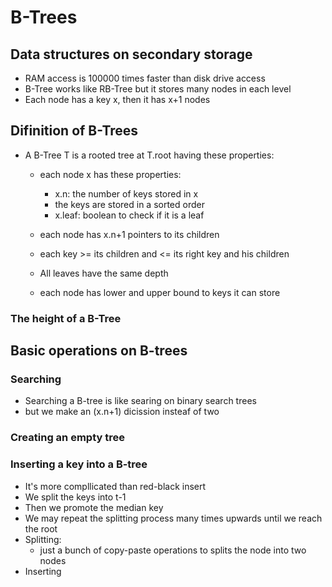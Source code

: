 # B-Trees

## Data structures on secondary storage

- RAM access is 100000 times faster than disk drive access
- B-Tree works like RB-Tree but it stores many nodes in each level
- Each node has a key x, then it has x+1 nodes

## Difinition of B-Trees

- A B-Tree T is a rooted tree at T.root having these properties:
  - each node x has these properties:
    - x.n: the number of keys stored in x
    - the keys are stored in a sorted order
    - x.leaf: boolean to check if it is a leaf

  - each node has x.n+1 pointers to its children
  - each key >= its children and <= its right key and his children
  - All leaves have the same depth
  - each node has lower and upper bound to keys it can store

### The height of a B-Tree

## Basic operations on B-trees

### Searching

- Searching a B-tree is like searing on binary search trees
- but we make an (x.n+1) dicission insteaf of two

### Creating an empty tree

### Inserting a key into a B-tree

- It's more compllicated than red-black insert
- We split the keys into t-1
- Then we promote the median key
- We may repeat the splitting process many times upwards until we reach the root
- Splitting:
  - just a bunch of copy-paste operations to splits the node into two nodes
- Inserting